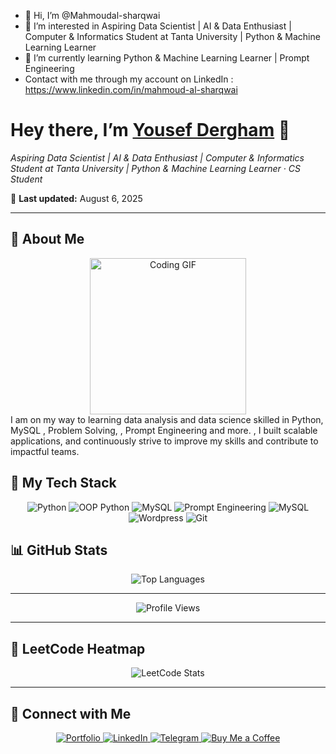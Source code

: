 - 👋 Hi, I’m @Mahmoudal-sharqwai
- 👀 I’m interested in Aspiring Data Scientist | AI & Data Enthusiast | Computer & Informatics Student at Tanta University | Python & Machine Learning Learner
- 🌱 I’m currently learning Python & Machine Learning Learner | Prompt Engineering 
- Contact with me through my account on LinkedIn : https://www.linkedin.com/in/mahmoud-al-sharqwai

<!-- ========================= -->
<!--      Mahmoudal-sharqwai     -->
<!-- ========================= -->


<p align="center">
  <h1>Hey there, I’m <a href="https://yousefdergham.vercel.app/">Yousef Dergham</a> 👋</h1>
  <p><em>Aspiring Data Scientist | AI & Data Enthusiast | Computer & Informatics Student at Tanta University | Python & Machine Learning Learner · CS Student </em></p>
  <p>📅 <strong>Last updated:</strong> August 6, 2025</p>
</p>

---
## 🚀 About Me

<div align="center">
<img  src="https://c.tenor.com/_DOBjnGspYAAAAAM/code-coding.gif" width="250" alt="Coding GIF" style="z-index:99;"/>
</div>
  <div align="left">
    I am on my way to learning data analysis and data science skilled in Python, MySQL , Problem Solving, , Prompt Engineering and more. , I built scalable applications, and continuously strive to improve my skills and contribute to impactful teams.
  </div>

## 🔧 My Tech Stack
<p align="center">
  <img src="https://img.shields.io/badge/JavaScript-F7DF1E?logo=javascript&logoColor=black" alt="Python"/>
  <img src="https://img.shields.io/badge/TypeScript-3178C6?logo=typescript&logoColor=white" alt="OOP Python"/>
  <img src="https://img.shields.io/badge/React-61DAFB?logo=react&logoColor=black" alt="MySQL"/>
  <img src="https://img.shields.io/badge/Node.js-339933?logo=node.js&logoColor=white" alt="Prompt Engineering"/>
  <img src="https://img.shields.io/badge/MySQL-4479A1?logo=mysql&logoColor=fff" alt="MySQL"/>
  <img src="https://img.shields.io/badge/WordPress-%2321759B.svg?logo=wordpress&logoColor=white" alt="Wordpress"/>
  <img src="https://img.shields.io/badge/Git-F05032?logo=git&logoColor=white" alt="Git"/>
</p>

## 📊 GitHub Stats

<div align="center">
  <img src="https://github-readme-stats.vercel.app/api/top-langs/?username=Mahmoudal-sharqwai&layout=compact&theme=dark" alt="Top Languages"/>
</div>

---

<p align="center">
  <img src="https://komarev.com/ghpvc/?username=Mahmoudal-sharqwai&style=for-the-badge" alt="Profile Views"/>
</p>

---

## 🎯 LeetCode Heatmap

<p align="center">
  <img src="https://leetcard.jacoblin.cool/Mahmoudal-sharqwai?theme=catppuccinMocha&font=Varta&ext=heatmap" alt="LeetCode Stats"/>
</p>

---

## 🔗 Connect with Me

<p align="center">
  <a href="https://yousefdergham.vercel.app/">
    <img src="https://img.shields.io/badge/Portfolio-000000?logo=vercel&logoColor=white" alt="Portfolio"/>
  </a>
  <a href="https://linkedin.com/in/yousefdergham">
    <img src="https://img.shields.io/badge/LinkedIn-0077B5?logo=linkedin&logoColor=white" alt="LinkedIn"/>
  </a>
  <a href="https://t.me/YousefMohamed01">
    <img src="https://img.shields.io/badge/Telegram-0088CC?logo=telegram&logoColor=white" alt="Telegram"/>
  </a>
  <a href="https://www.buymeacoffee.com/yousefdergham">
    <img src="https://img.shields.io/badge/Buy%20Me%20a%20Coffee-FFDD00?logo=buymeacoffee&logoColor=black" alt="Buy Me a Coffee"/>
  </a>
</p>
